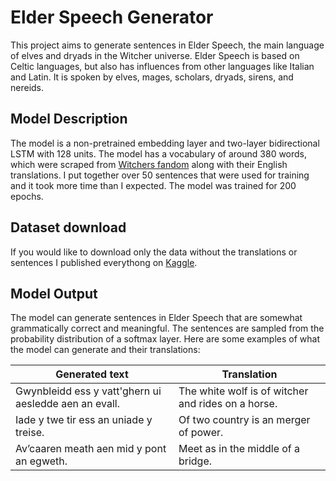 # Elder Speech Generator
This project aims to generate sentences in Elder Speech, the main language of elves and dryads in the Witcher universe. Elder Speech is based on Celtic languages, but also has influences from other languages like Italian and Latin. It is spoken by elves, mages, scholars, dryads, sirens, and nereids.

## Model Description
The model is a non-pretrained embedding layer and two-layer bidirectional LSTM with 128 units. The model has a vocabulary of around 380 words, which were scraped from [Witchers fandom](https://witcher.fandom.com/wiki/Elder_Speech) along with their English translations. I put together over 50 sentences that were used for training and it took more time than I expected. The model was trained for 200 epochs.

## Dataset download
If you would like to download only the data without the translations or sentences I published everythong on [Kaggle](https://www.kaggle.com/datasets/kacperrabczewski/witcher-elder-speech?select=sentences.csv).

## Model Output
The model can generate sentences in Elder Speech that are somewhat grammatically correct and meaningful. The sentences are sampled from the probability distribution of a softmax layer. Here are some examples of what the model can generate and their translations:

| Generated text | Translation |
|---|---|
| Gwynbleidd ess y vatt'ghern ui aesledde aen an evall. | The white wolf is of witcher and rides on a horse. |
| Iade y twe tir ess an uniade y treise. |	Of two country is an merger of power. |
| Av’caaren meath aen mid y pont an egweth. |	Meet as in the middle of a bridge. |
